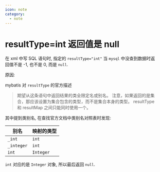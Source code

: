 ```yaml
---
icon: note
category:
  - note
---
```


# resultType=int 返回值是 null

在 xml 中写 SQL 语句时, 指定的 `resultType="int"` 当 `mysql` 中没查到数据时返回值不是 -1, 也不是 0, 而是 `null`.

原因:

mybatis 对 `resultType` 的官方描述

> 期望从这条语句中返回结果的类全限定名或别名。 注意，如果返回的是集合，那应该设置为集合包含的类型，而不是集合本身的类型。 resultType 和 resultMap 之间只能同时使用一个。

其中提到类别名, 在查找官方文档中类别名对照表时发现:

| 别名       | 映射的类型 |
| ---------- | ---------- |
| `_int`     | `int`      |
| `_integer` | `int`      |
| `int`      | `Integer`  |

`int` 对应的是 `Integer` 对象, 所以最后返回 `null`.
